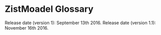 # ZistMoadel Glossary
Release date (version 1): September 13th 2016.
Release date (version 1.1): November 16th 2016.
